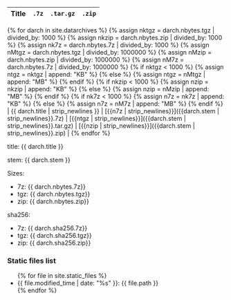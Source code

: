 ---
---

| Title | `.7z` | `.tar.gz` | `.zip` |
| :--- | :---: | :---: | :---: |
{% for darch in site.datarchives %}
    {% assign nktgz = darch.nbytes.tgz | divided_by: 1000 %}
    {% assign nkzip = darch.nbytes.zip | divided_by: 1000 %}
    {% assign nk7z = darch.nbytes.7z | divided_by: 1000 %}
    {% assign nMtgz = darch.nbytes.tgz | divided_by: 1000000 %}
    {% assign nMzip = darch.nbytes.zip | divided_by: 1000000 %}
    {% assign nM7z = darch.nbytes.7z | divided_by: 1000000 %}
    {% if nktgz < 1000 %}
        {% assign ntgz = nktgz | append: "KB" %}
    {% else %}
        {% assign ntgz = nMtgz | append: "MB" %}
    {% endif %}
    {% if nkzip < 1000 %}
        {% assign nzip = nkzip | append: "KB" %}
    {% else %}
        {% assign nzip = nMzip | append: "MB" %}
    {% endif %}
    {% if nk7z < 1000 %}
        {% assign n7z = nk7z | append: "KB" %}
    {% else %}
        {% assign n7z = nM7z | append: "MB" %}
    {% endif %}
| {{ darch.title | strip_newlines }} | [{{n7z | strip_newlines}}]({{darch.stem | strip_newlines}}.7z) | [{{ntgz | strip_newlines}}]({{darch.stem | strip_newlines}}.tar.gz) | [{{nzip | strip_newlines}}]({{darch.stem | strip_newlines}}.zip) |
{% endfor %}

<p>title: {{ darch.title }}</p>
<p>stem: {{ darch.stem }}</p>
<p>Sizes:</p>
<ul>
<li>7z: {{ darch.nbytes.7z}}</li>
<li>tgz: {{ darch.nbytes.tgz}}</li>
<li>zip: {{ darch.nbytes.zip}}</li>
</ul>
<p>sha256:</p>
<ul>
<li>7z: {{ darch.sha256.7z}}</li>
<li>tgz: {{ darch.sha256.tgz}}</li>
<li>zip: {{ darch.sha256.zip}}</li>
</ul>

### Static files list
<ul>
{% for file in site.static_files %}
<li>{{ file.modified_time | date: "%s" }}: {{ file.path }}</li>
{% endfor %}
</ul>

